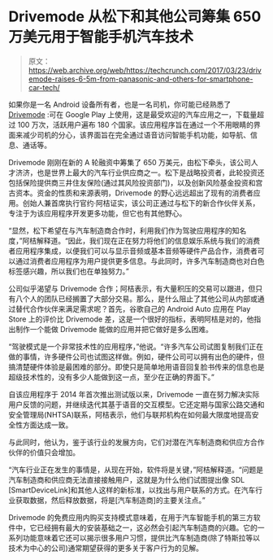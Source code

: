 # Drivemode 从松下和其他公司筹集 650 万美元用于智能手机汽车技术 

> 原文：<https://web.archive.org/web/https://techcrunch.com/2017/03/23/drivemode-raises-6-5m-from-panasonic-and-others-for-smartphone-car-tech/>

如果你是一名 Android 设备所有者，也是一名司机，你可能已经熟悉了 [Drivemode](https://web.archive.org/web/20221208042226/https://play.google.com/store/apps/details?id=com.drivemode.android) :可在 Google Play 上使用，这是最受欢迎的汽车应用之一，下载量超过 100 万次，活跃用户遍布 180 个国家。该应用程序旨在通过一个不用眼睛的界面来减少司机的分心，该界面旨在完全通过语音访问智能手机功能，如导航、信息、通话等。

Drivemode 刚刚在新的 A 轮融资中筹集了 650 万美元，由松下牵头，该公司人才济济，也是世界上最大的汽车行业供应商之一。松下是战略投资者，此轮投资还包括保险提供商三井住友保险(通过其风险投资部门)，以及创新风险基金投资和宫古资本。资金的性质和来源表明，Drivemode 的野心远远超出了现有的消费者应用。创始人兼首席执行官约·阿桔证实，该公司正通过与松下的新合作伙伴关系，专注于为该应用程序开发更多功能，但它也有其他野心。

“显然，松下希望在与汽车制造商合作时，利用我们作为驾驶应用程序的知名度，”阿桔解释道。“因此，我们现在正在努力将他们的信息娱乐系统与我们的消费者应用程序集成，以便我们可以与显示音频或基本音频等硬件产品合作，消费者可以通过消费者应用程序为用户提供更多信息。与此同时，许多汽车制造商也对白色标签感兴趣，所以我们也在单独努力。”

公司似乎渴望与 Drivemode 合作；阿桔表示，有大量积压的交易可以跟进，但只有八个人的团队已经搁置了大部分交易。那么，是什么阻止了其他公司从内部或通过替代合作伙伴来满足需求呢？首先，谷歌自己的 Android Auto 应用在 Play Store 上的评价比 Drivemode 差，这是一个很好的指标，表明阿桔是对的，他指出制作一个能做 Drivemode 能做的应用并把它做好是多么困难。

“驾驶模式是一个非常技术性的应用程序，”他说。“许多汽车公司试图复制我们正在做的事情，许多硬件公司也试图这样做。例如，硬件公司可以拥有出色的硬件，但搞清楚硬件体验是最困难的部分。即使只是简单地用语音回复脸书传来的信息也是超级技术性的，没有多少人能做到这一点，至少在正确的界面下。”

自该应用程序于 2014 年首次推出测试版以来，Drivemode 一直在努力解决实际用户反馈的问题，并继续迭代其基于语音的交互模型。它还定期与国家公路交通和安全管理局(NHTSA)联系，阿桔表示，他们与联邦机构在如何最大限度地提高安全性方面达成一致。

与此同时，他认为，鉴于该行业的发展方向，它们对潜在汽车制造商和供应方合作伙伴的价值只会增加。

“汽车行业正在发生的事情是，从现在开始，软件将是关键，”阿桔解释道。“问题是汽车制造商和供应商无法直接接触用户，这就是为什么他们试图提出像 SDL [SmartDeviceLink]和其他人这样的新标准，以找出与用户联系的方式。在汽车行业获取数据，然后释放数据，将是[汽车制造商]的主要关注点。”

Drivemode 的免费应用内购买支持模式意味着，在用于汽车智能手机的第三方软件中，它已经拥有最大的安装基础之一，这必然会引起汽车制造商的兴趣。它的一系列功能意味着它还可以揭示很多用户习惯，提供比汽车制造商(除了特斯拉等以技术为中心的公司)通常期望获得的更多关于客户行为的见解。